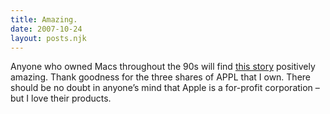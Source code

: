 ```yaml
---
title: Amazing.
date: 2007-10-24
layout: posts.njk
---
```

Anyone who owned Macs throughout the 90s will find [this story](http://www.apple.com/pr/library/2007/10/22results.html) positively amazing. Thank goodness for the three shares of APPL that I own. There should be no doubt in anyone’s mind that Apple is a for-profit corporation – but I love their products.